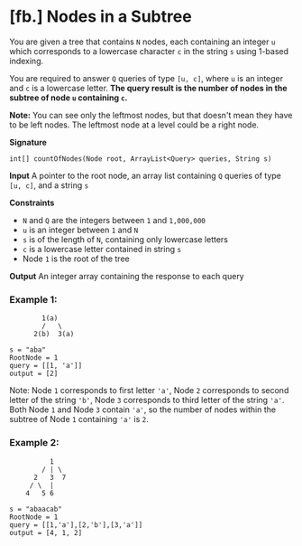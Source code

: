 # [fb.] Nodes in a Subtree

You are given a tree that contains `N` nodes, each containing an integer `u` which corresponds to a lowercase character `c` in the string `s` using 1-based indexing.

You are required to answer `Q` queries of type `[u, c]`, where `u` is an integer and `c` is a lowercase letter. **The query result is the number of nodes in the subtree of node `u` containing `c`.**

**Note:** 
You can see only the leftmost nodes, but that doesn't mean they have to be left nodes. The leftmost node at a level could be a right node.

**Signature**
```
int[] countOfNodes(Node root, ArrayList<Query> queries, String s)
```

**Input**
A pointer to the root node, an array list containing `Q` queries of type `[u, c]`, and a string `s`

**Constraints**
- `N` and `Q` are the integers between `1` and `1,000,000`
- `u` is an integer between `1` and `N`
- `s` is of the length of `N`, containing only lowercase letters
- `c` is a lowercase letter contained in string `s`
- Node `1` is the root of the tree

**Output**
An integer array containing the response to each query

### Example 1:
```
        1(a)
        /   \
      2(b)  3(a)

s = "aba"
RootNode = 1
query = [[1, 'a']]
output = [2]
```
Note: Node `1` corresponds to first letter `'a'`, Node `2` corresponds to second letter of the string `'b'`, Node `3` corresponds to third letter of the string `'a'`.
Both Node `1` and Node `3` contain `'a'`, so the number of nodes within the subtree of Node `1` containing `'a'` is `2`.

### Example 2:
```
          1
        / | \
      2   3  7
     / \  |
    4   5 6

s = "abaacab"
RootNode = 1
query = [[1,'a'],[2,'b'],[3,'a']]
output = [4, 1, 2]
```
